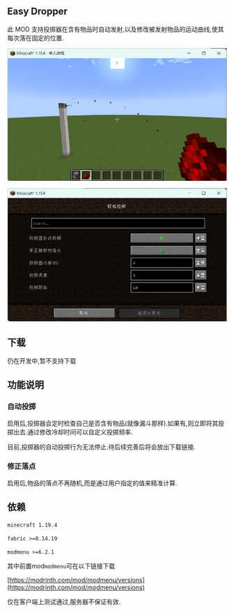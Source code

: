 ## Easy Dropper

此 MOD 支持投掷器在含有物品时自动发射,以及修改被发射物品的运动曲线,使其每次落在固定的位置.

![屏幕截图1](res/sh_1.jpg)

![屏幕截图2](res/sh_2_CN.jpg)

## 下载

仍在开发中,暂不支持下载

## 功能说明

### 自动投掷

启用后,投掷器会定时检查自己是否含有物品(就像漏斗那样).如果有,则立即将其投掷出去.通过修改冷却时间可以自定义投掷频率.

目前,投掷器的自动投掷行为无法停止.待后续完善后将会放出下载链接.

### 修正落点

启用后,物品的落点不再随机,而是通过用户指定的值来精准计算.

## 依赖

``minecraft 1.19.4``

``fabric >=0.14.19``

``modmenu >=6.2.1``

其中前置mod``modmenu``可在以下链接下载

[https://modrinth.com/mod/modmenu/versions](https://modrinth.com/mod/modmenu/versions)

仅在客户端上测试通过,服务器不保证有效.